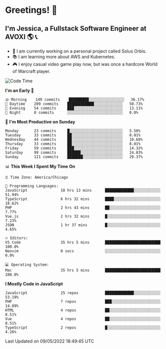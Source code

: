 # Greetings! 🧠

## I'm Jessica, a Fullstack Software Engineer at AVOXI 🌎 📞

- 🌟 I am currently working on a personal project called Solus Orbis.
- 📚 I am learning more about AWS and Kubernetes.
- 🎮 I enjoy casual video game play now, but was once a hardcore World of Warcraft player.

<!--START_SECTION:waka-->
![Code Time](http://img.shields.io/badge/Code%20Time-0-blue)

**I'm an Early 🐤** 

```text
🌞 Morning    149 commits    █████████░░░░░░░░░░░░░░░░   36.17% 
🌆 Daytime    209 commits    ████████████░░░░░░░░░░░░░   50.73% 
🌃 Evening    54 commits     ███░░░░░░░░░░░░░░░░░░░░░░   13.11% 
🌙 Night      0 commits      ░░░░░░░░░░░░░░░░░░░░░░░░░   0.0%

```
📅 **I'm Most Productive on Sunday** 

```text
Monday       23 commits     █░░░░░░░░░░░░░░░░░░░░░░░░   5.58% 
Tuesday      33 commits     ██░░░░░░░░░░░░░░░░░░░░░░░   8.01% 
Wednesday    44 commits     ██░░░░░░░░░░░░░░░░░░░░░░░   10.68% 
Thursday     33 commits     ██░░░░░░░░░░░░░░░░░░░░░░░   8.01% 
Friday       59 commits     ███░░░░░░░░░░░░░░░░░░░░░░   14.32% 
Saturday     99 commits     ██████░░░░░░░░░░░░░░░░░░░   24.03% 
Sunday       121 commits    ███████░░░░░░░░░░░░░░░░░░   29.37%

```


📊 **This Week I Spent My Time On** 

```text
⌚︎ Time Zone: America/Chicago

💬 Programming Languages: 
JavaScript               18 hrs 13 mins      █████████████░░░░░░░░░░░░   51.94% 
TypeScript               6 hrs 32 mins       ████░░░░░░░░░░░░░░░░░░░░░   18.62% 
PHP                      2 hrs 43 mins       ██░░░░░░░░░░░░░░░░░░░░░░░   7.77% 
Vue.js                   2 hrs 32 mins       █░░░░░░░░░░░░░░░░░░░░░░░░   7.23% 
JSON                     1 hr 37 mins        █░░░░░░░░░░░░░░░░░░░░░░░░   4.65%

🔥 Editors: 
VS Code                  35 hrs 5 mins       █████████████████████████   100.0% 
Neovim                   0 secs              ░░░░░░░░░░░░░░░░░░░░░░░░░   0.0%

💻 Operating System: 
Mac                      35 hrs 5 mins       █████████████████████████   100.0%

```

**I Mostly Code in JavaScript** 

```text
JavaScript               25 repos            █████████████░░░░░░░░░░░░   53.19% 
PHP                      7 repos             ███░░░░░░░░░░░░░░░░░░░░░░   14.89% 
HTML                     4 repos             ██░░░░░░░░░░░░░░░░░░░░░░░   8.51% 
Vue                      4 repos             ██░░░░░░░░░░░░░░░░░░░░░░░   8.51% 
TypeScript               2 repos             █░░░░░░░░░░░░░░░░░░░░░░░░   4.26%

```



 Last Updated on 09/05/2022 18:49:45 UTC
<!--END_SECTION:waka-->

<!--
**jessikuh/jessikuh** is a ✨ _special_ ✨ repository because its `README.md` (this file) appears on your GitHub profile.

Here are some ideas to get you started:

- 🔭 I’m currently working on ...
- 🌱 I’m currently learning ...
- 👯 I’m looking to collaborate on ...
- 🤔 I’m looking for help with ...
- 💬 Ask me about ...
- 📫 How to reach me: ...
- 😄 Pronouns: ...
- ⚡ Fun fact: ...
-->
